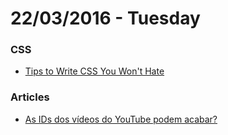 # 22/03/2016 - Tuesday

### CSS
 
- [Tips to Write CSS You Won't Hate](http://taha-sh.com/blog/8-tips-to-write-css-you-wont-hate)

### Articles

- [As IDs dos vídeos do YouTube podem acabar?](https://braziljs.org/blog/as-ids-dos-videos-do-youtube-podem-acabar/)